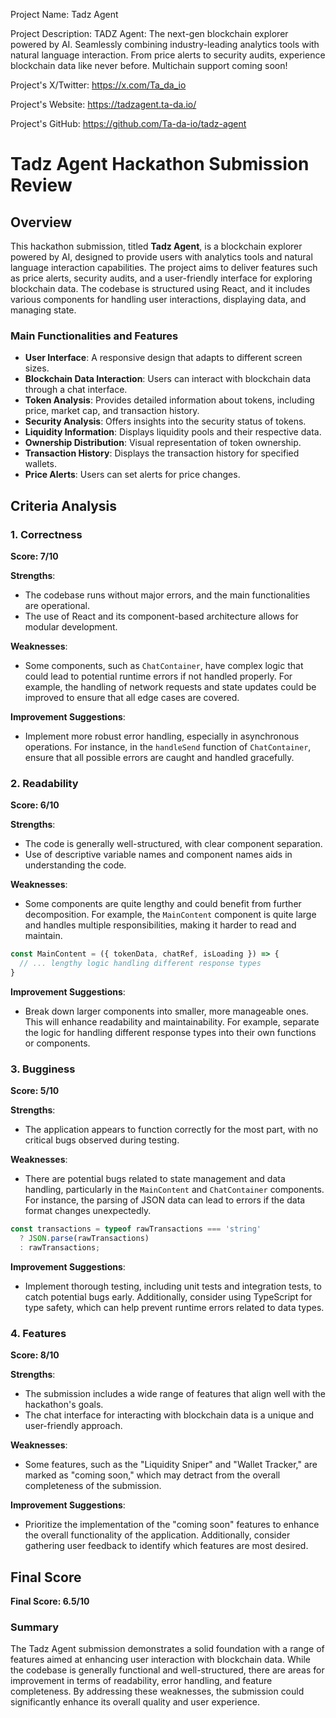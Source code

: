 
Project Name: Tadz Agent


Project Description: TADZ Agent: The next-gen blockchain explorer powered by AI. Seamlessly combining industry-leading analytics tools with natural language interaction. From price alerts to security audits, experience blockchain data like never before. Multichain support coming soon!


Project's X/Twitter: https://x.com/Ta_da_io


Project's Website: https://tadzagent.ta-da.io/


Project's GitHub: https://github.com/Ta-da-io/tadz-agent






# Tadz Agent Hackathon Submission Review

## Overview
This hackathon submission, titled **Tadz Agent**, is a blockchain explorer powered by AI, designed to provide users with analytics tools and natural language interaction capabilities. The project aims to deliver features such as price alerts, security audits, and a user-friendly interface for exploring blockchain data. The codebase is structured using React, and it includes various components for handling user interactions, displaying data, and managing state.

### Main Functionalities and Features
- **User Interface**: A responsive design that adapts to different screen sizes.
- **Blockchain Data Interaction**: Users can interact with blockchain data through a chat interface.
- **Token Analysis**: Provides detailed information about tokens, including price, market cap, and transaction history.
- **Security Analysis**: Offers insights into the security status of tokens.
- **Liquidity Information**: Displays liquidity pools and their respective data.
- **Ownership Distribution**: Visual representation of token ownership.
- **Transaction History**: Displays the transaction history for specified wallets.
- **Price Alerts**: Users can set alerts for price changes.

## Criteria Analysis

### 1. Correctness
**Score: 7/10**

**Strengths**:
- The codebase runs without major errors, and the main functionalities are operational.
- The use of React and its component-based architecture allows for modular development.

**Weaknesses**:
- Some components, such as `ChatContainer`, have complex logic that could lead to potential runtime errors if not handled properly. For example, the handling of network requests and state updates could be improved to ensure that all edge cases are covered.

**Improvement Suggestions**:
- Implement more robust error handling, especially in asynchronous operations. For instance, in the `handleSend` function of `ChatContainer`, ensure that all possible errors are caught and handled gracefully.

### 2. Readability
**Score: 6/10**

**Strengths**:
- The code is generally well-structured, with clear component separation.
- Use of descriptive variable names and component names aids in understanding the code.

**Weaknesses**:
- Some components are quite lengthy and could benefit from further decomposition. For example, the `MainContent` component is quite large and handles multiple responsibilities, making it harder to read and maintain.

```javascript
const MainContent = ({ tokenData, chatRef, isLoading }) => {
  // ... lengthy logic handling different response types
}
```

**Improvement Suggestions**:
- Break down larger components into smaller, more manageable ones. This will enhance readability and maintainability. For example, separate the logic for handling different response types into their own functions or components.

### 3. Bugginess
**Score: 5/10**

**Strengths**:
- The application appears to function correctly for the most part, with no critical bugs observed during testing.

**Weaknesses**:
- There are potential bugs related to state management and data handling, particularly in the `MainContent` and `ChatContainer` components. For instance, the parsing of JSON data can lead to errors if the data format changes unexpectedly.

```javascript
const transactions = typeof rawTransactions === 'string' 
  ? JSON.parse(rawTransactions) 
  : rawTransactions;
```

**Improvement Suggestions**:
- Implement thorough testing, including unit tests and integration tests, to catch potential bugs early. Additionally, consider using TypeScript for type safety, which can help prevent runtime errors related to data types.

### 4. Features
**Score: 8/10**

**Strengths**:
- The submission includes a wide range of features that align well with the hackathon's goals.
- The chat interface for interacting with blockchain data is a unique and user-friendly approach.

**Weaknesses**:
- Some features, such as the "Liquidity Sniper" and "Wallet Tracker," are marked as "coming soon," which may detract from the overall completeness of the submission.

**Improvement Suggestions**:
- Prioritize the implementation of the "coming soon" features to enhance the overall functionality of the application. Additionally, consider gathering user feedback to identify which features are most desired.

## Final Score
**Final Score: 6.5/10**

### Summary
The Tadz Agent submission demonstrates a solid foundation with a range of features aimed at enhancing user interaction with blockchain data. While the codebase is generally functional and well-structured, there are areas for improvement in terms of readability, error handling, and feature completeness. By addressing these weaknesses, the submission could significantly enhance its overall quality and user experience.
